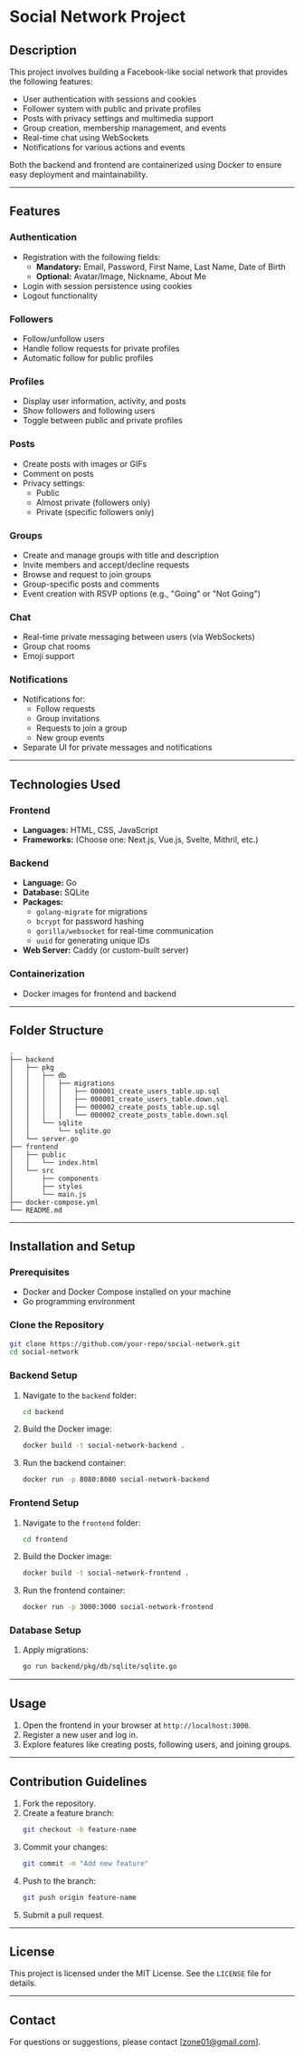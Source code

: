 # Social Network Project

## Description
This project involves building a Facebook-like social network that provides the following features:

- User authentication with sessions and cookies
- Follower system with public and private profiles
- Posts with privacy settings and multimedia support
- Group creation, membership management, and events
- Real-time chat using WebSockets
- Notifications for various actions and events

Both the backend and frontend are containerized using Docker to ensure easy deployment and maintainability.

---

## Features

### Authentication
- Registration with the following fields:
  - **Mandatory:** Email, Password, First Name, Last Name, Date of Birth
  - **Optional:** Avatar/Image, Nickname, About Me
- Login with session persistence using cookies
- Logout functionality

### Followers
- Follow/unfollow users
- Handle follow requests for private profiles
- Automatic follow for public profiles

### Profiles
- Display user information, activity, and posts
- Show followers and following users
- Toggle between public and private profiles

### Posts
- Create posts with images or GIFs
- Comment on posts
- Privacy settings:
  - Public
  - Almost private (followers only)
  - Private (specific followers only)

### Groups
- Create and manage groups with title and description
- Invite members and accept/decline requests
- Browse and request to join groups
- Group-specific posts and comments
- Event creation with RSVP options (e.g., "Going" or "Not Going")

### Chat
- Real-time private messaging between users (via WebSockets)
- Group chat rooms
- Emoji support

### Notifications
- Notifications for:
  - Follow requests
  - Group invitations
  - Requests to join a group
  - New group events
- Separate UI for private messages and notifications

---

## Technologies Used

### Frontend
- **Languages:** HTML, CSS, JavaScript
- **Frameworks:** (Choose one: Next.js, Vue.js, Svelte, Mithril, etc.)

### Backend
- **Language:** Go
- **Database:** SQLite
- **Packages:**
  - `golang-migrate` for migrations
  - `bcrypt` for password hashing
  - `gorilla/websocket` for real-time communication
  - `uuid` for generating unique IDs
- **Web Server:** Caddy (or custom-built server)

### Containerization
- Docker images for frontend and backend

---

## Folder Structure

```
.
├── backend
│   ├── pkg
│   │   ├── db
│   │   │   ├── migrations
│   │   │   │   ├── 000001_create_users_table.up.sql
│   │   │   │   ├── 000001_create_users_table.down.sql
│   │   │   │   ├── 000002_create_posts_table.up.sql
│   │   │   │   └── 000002_create_posts_table.down.sql
│   │   └── sqlite
│   │       └── sqlite.go
│   └── server.go
├── frontend
│   ├── public
│   │   └── index.html
│   └── src
│       ├── components
│       ├── styles
│       └── main.js
├── docker-compose.yml
└── README.md
```

---

## Installation and Setup

### Prerequisites
- Docker and Docker Compose installed on your machine
- Go programming environment

### Clone the Repository
```bash
git clone https://github.com/your-repo/social-network.git
cd social-network
```

### Backend Setup
1. Navigate to the `backend` folder:
   ```bash
   cd backend
   ```
2. Build the Docker image:
   ```bash
   docker build -t social-network-backend .
   ```
3. Run the backend container:
   ```bash
   docker run -p 8080:8080 social-network-backend
   ```

### Frontend Setup
1. Navigate to the `frontend` folder:
   ```bash
   cd frontend
   ```
2. Build the Docker image:
   ```bash
   docker build -t social-network-frontend .
   ```
3. Run the frontend container:
   ```bash
   docker run -p 3000:3000 social-network-frontend
   ```

### Database Setup
1. Apply migrations:
   ```bash
   go run backend/pkg/db/sqlite/sqlite.go
   ```

---

## Usage
1. Open the frontend in your browser at `http://localhost:3000`.
2. Register a new user and log in.
3. Explore features like creating posts, following users, and joining groups.

---

## Contribution Guidelines
1. Fork the repository.
2. Create a feature branch:
   ```bash
   git checkout -b feature-name
   ```
3. Commit your changes:
   ```bash
   git commit -m "Add new feature"
   ```
4. Push to the branch:
   ```bash
   git push origin feature-name
   ```
5. Submit a pull request.

---

## License
This project is licensed under the MIT License. See the `LICENSE` file for details.

---

## Contact
For questions or suggestions, please contact [zone01@gmail.com].
